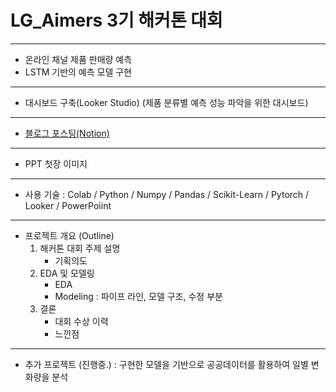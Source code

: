 # LG_Aimers 3기 해커톤 대회
------------------------
 - 온라인 채널 제품 판매량 예측
 - LSTM 기반의 예측 모델 구현
------------------------
 - 대시보드 구축(Looker Studio) (제품 분류별 예측 성능 파악을 위한 대시보드)
------------------------
- [블로그 포스팅(Notion)](https://www.notion.so/0cars/LG-Aimers-8004ecd18da442929d438e4c6f3aa84f?pvs=4)
------------------------
 - PPT 첫장 이미지 
------------------------
 - 사용 기술 : Colab / Python / Numpy / Pandas / Scikit-Learn / Pytorch / Looker / PowerPoiint
------------------------
 - 프로젝트 개요 (Outline)
   1) 해커톤 대회 주제 설명
       - 기획의도 
   2) EDA 및 모델링
      - EDA 
      - Modeling : 파이프 라인, 모델 구조, 수정 부분
   3) 결론
       - 대회 수상 이력
       - 느낀점
------------------------
- 추가 프로젝트 (진행중.)
   : 구현한 모델을 기반으로 공공데이터를 활용하여 일별 변화량을 분석 
